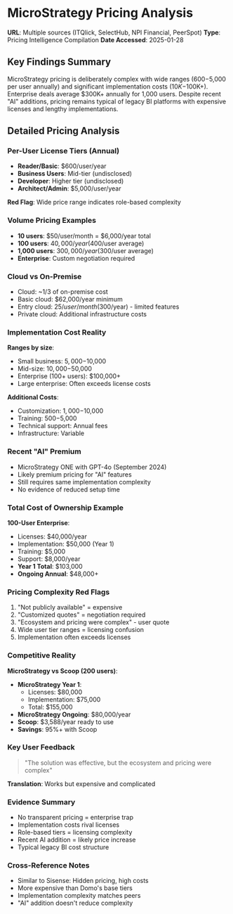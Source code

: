 # MicroStrategy Pricing Analysis
**URL**: Multiple sources (ITQlick, SelectHub, NPI Financial, PeerSpot)
**Type**: Pricing Intelligence Compilation
**Date Accessed**: 2025-01-28

## Key Findings Summary
MicroStrategy pricing is deliberately complex with wide ranges ($600-$5,000 per user annually) and significant implementation costs ($10K-$100K+). Enterprise deals average $300K+ annually for 1,000 users. Despite recent "AI" additions, pricing remains typical of legacy BI platforms with expensive licenses and lengthy implementations.

## Detailed Pricing Analysis

### Per-User License Tiers (Annual)
- **Reader/Basic**: $600/user/year
- **Business Users**: Mid-tier (undisclosed)
- **Developer**: Higher tier (undisclosed)
- **Architect/Admin**: $5,000/user/year

**Red Flag**: Wide price range indicates role-based complexity

### Volume Pricing Examples
- **10 users**: $50/user/month = $6,000/year total
- **100 users**: $40,000/year ($400/user average)
- **1,000 users**: $300,000/year ($300/user average)
- **Enterprise**: Custom negotiation required

### Cloud vs On-Premise
- Cloud: ~1/3 of on-premise cost
- Basic cloud: $62,000/year minimum
- Entry cloud: $25/user/month ($300/year) - limited features
- Private cloud: Additional infrastructure costs

### Implementation Cost Reality
**Ranges by size**:
- Small business: $5,000-$10,000
- Mid-size: $10,000-$50,000
- Enterprise (100+ users): $100,000+
- Large enterprise: Often exceeds license costs

**Additional Costs**:
- Customization: $1,000-$10,000
- Training: $500-$5,000
- Technical support: Annual fees
- Infrastructure: Variable

### Recent "AI" Premium
- MicroStrategy ONE with GPT-4o (September 2024)
- Likely premium pricing for "AI" features
- Still requires same implementation complexity
- No evidence of reduced setup time

### Total Cost of Ownership Example
**100-User Enterprise**:
- Licenses: $40,000/year
- Implementation: $50,000 (Year 1)
- Training: $5,000
- Support: $8,000/year
- **Year 1 Total**: $103,000
- **Ongoing Annual**: $48,000+

### Pricing Complexity Red Flags
1. "Not publicly available" = expensive
2. "Customized quotes" = negotiation required
3. "Ecosystem and pricing were complex" - user quote
4. Wide user tier ranges = licensing confusion
5. Implementation often exceeds licenses

### Competitive Reality
**MicroStrategy vs Scoop (200 users)**:
- **MicroStrategy Year 1**: 
  - Licenses: $80,000
  - Implementation: $75,000
  - Total: $155,000
- **MicroStrategy Ongoing**: $80,000/year
- **Scoop**: $3,588/year ready to use
- **Savings**: 95%+ with Scoop

### Key User Feedback
> "The solution was effective, but the ecosystem and pricing were complex"

**Translation**: Works but expensive and complicated

### Evidence Summary
- No transparent pricing = enterprise trap
- Implementation costs rival licenses
- Role-based tiers = licensing complexity
- Recent AI addition = likely price increase
- Typical legacy BI cost structure

### Cross-Reference Notes
- Similar to Sisense: Hidden pricing, high costs
- More expensive than Domo's base tiers
- Implementation complexity matches peers
- "AI" addition doesn't reduce complexity
